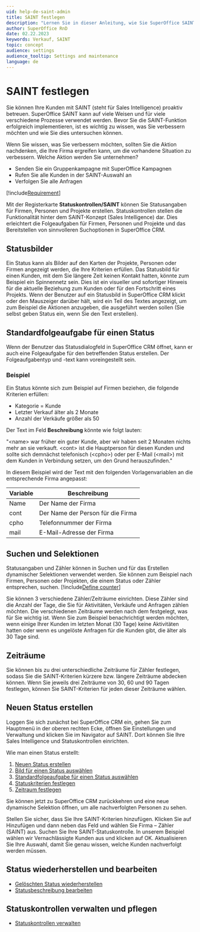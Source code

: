 ```yaml
---
uid: help-de-saint-admin
title: SAINT festlegen
description: "Lernen Sie in dieser Anleitung, wie Sie SuperOffice SAINT festlegen."
author: SuperOffice RnD
date: 02.22.2023
keywords: Verkauf, SAINT
topic: concept
audience: settings
audience_tooltip: Settings and maintenance
language: de
---
```


# SAINT festlegen

Sie können Ihre Kunden mit SAINT (steht für Sales Intelligence) proaktiv betreuen. SuperOffice SAINT kann auf viele Weisen und für viele verschiedene Prozesse verwendet werden. Bevor Sie die SAINT-Funktion erfolgreich implementieren, ist es wichtig zu wissen, was Sie verbessern möchten und wie Sie dies untersuchen können.

Wenn Sie wissen, was Sie verbessern möchten, sollten Sie die Aktion nachdenken, die Ihre Firma ergreifen kann, um die vorhandene Situation zu verbessern. Welche Aktion werden Sie unternehmen?

* Senden Sie ein Gruppenkampagne mit SuperOffice Kampagnen
* Rufen Sie alle Kunden in der SAINT-Auswahl an
* Verfolgen Sie alle Anfragen

[!include[Requirement](../includes/note-saint-req.md)]

Mit der Registerkarte **Statuskontrollen/SAINT** können Sie Statusangaben für Firmen, Personen und Projekte erstellen. Statuskontrollen stellen die Funktionalität hinter dem SAINT-Konzept (Sales Intelligence) dar. Dies erleichtert die Folgeaufgaben für Firmen, Personen und Projekte und das Bereitstellen von sinnvolleren Suchoptionen in SuperOffice CRM.

## Statusbilder

Ein Status kann als Bilder auf den Karten der Projekte, Personen oder Firmen angezeigt werden, die Ihre Kriterien erfüllen. Das Statusbild für einen Kunden, mit dem Sie längere Zeit keinen Kontakt hatten, könnte zum Beispiel ein Spinnennetz sein. Dies ist ein visueller und sofortiger Hinweis für die aktuelle Beziehung zum Kunden oder für den Fortschritt eines Projekts. Wenn der Benutzer auf ein Statusbild in SuperOffice CRM klickt oder den Mauszeiger darüber hält, wird ein Teil des Textes angezeigt, um zum Beispiel die Aktionen anzugeben, die ausgeführt werden sollen (Sie selbst geben Status ein, wenn Sie den Text erstellen).

## Standardfolgeaufgabe für einen Status

Wenn der Benutzer das Statusdialogfeld in SuperOffice CRM öffnet, kann er auch eine Folgeaufgabe für den betreffenden Status erstellen. Der Folgeaufgabentyp und -text kann voreingestellt sein.

### Beispiel

Ein Status könnte sich zum Beispiel auf Firmen beziehen, die folgende Kriterien erfüllen:

* Kategorie = Kunde
* Letzter Verkauf älter als 2 Monate
* Anzahl der Verkäufe größer als 50

Der Text im Feld **Beschreibung** könnte wie folgt lauten:

"&lt;name&gt; war früher ein guter Kunde, aber wir haben seit 2 Monaten nichts mehr an sie verkauft. &lt;cont&gt; ist die Hauptperson für diesen Kunden und sollte sich demnächst telefonisch (&lt;cpho&gt;) oder per E-Mail (&lt;mail&gt;) mit dem Kunden in Verbindung setzen, um den Grund herauszufinden."

In diesem Beispiel wird der Text mit den folgenden Vorlagenvariablen an die entsprechende Firma angepasst:

| Variable | Beschreibung |
|---|---|
| Name | Der Name der Firma |
| cont | Der Name der Person für die Firma |
| cpho | Telefonnummer der Firma |
| mail | E-Mail-Adresse der Firma |

## Suchen und Selektionen

Statusangaben und Zähler können in Suchen und für das Erstellen dynamischer Selektionen verwendet werden. Sie können zum Beispiel nach Firmen, Personen oder Projekten, die einem Status oder Zähler entsprechen, suchen. [!include[Define counter](../../../learn/includes/def-counter.md)]

Sie können 3 verschiedene Zähler/Zeiträume einrichten. Diese Zähler sind die Anzahl der Tage, die Sie für Aktivitäten, Verkäufe und Anfragen zählen möchten. Die verschiedenen Zeiträume werden nach dem festgelegt, was für Sie wichtig ist. Wenn Sie zum Beispiel benachrichtigt werden möchten, wenn einige Ihrer Kunden im letzten Monat (30 Tage) keine Aktivitäten hatten oder wenn es ungelöste Anfragen für die Kunden gibt, die älter als 30 Tage sind.

## Zeiträume

Sie können bis zu drei unterschiedliche Zeiträume für Zähler festlegen, sodass Sie die SAINT-Kriterien kürzere bzw. längere Zeiträume abdecken können. Wenn Sie jeweils drei Zeiträume von 30, 60 und 90 Tagen festlegen, können Sie SAINT-Kriterien für jeden dieser Zeiträume wählen.

## Neuen Status erstellen

Loggen Sie sich zunächst bei SuperOffice CRM ein, gehen Sie zum Hauptmenü in der oberen rechten Ecke, öffnen Sie Einstellungen und Verwaltung und klicken Sie im Navigator auf SAINT. Dort können Sie Ihre Sales Intelligence und Statuskontrollen einrichten.

Wie man einen Status erstellt:

1. [Neuen Status erstellen][1]
1. [Bild für einen Status auswählen][2]
1. [Standardfolgeaufgabe für einen Status auswählen][3]
1. [Statuskriterien festlegen][4]
1. [Zeitraum festlegen][5]

Sie können jetzt zu SuperOffice CRM zurückkehren und eine neue dynamische Selektion öffnen, um alle nachverfolgten Personen zu sehen.

Stellen Sie sicher, dass Sie Ihre SAINT-Kriterien hinzufügen. Klicken Sie auf Hinzufügen und dann neben das Feld und wählen Sie Firma – Zähler (SAINT) aus. Suchen Sie Ihre SAINT-Statuskontrolle. In unserem Beispiel wählen wir Vernachlässigte Kunden aus und klicken auf OK. Aktualisieren Sie Ihre Auswahl, damit Sie genau wissen, welche Kunden nachverfolgt werden müssen.

## Status wiederherstellen und bearbeiten

* [Gelöschten Status wiederherstellen][6]
* [Statusbeschreibung bearbeiten][7]

## Statuskontrollen verwalten und pflegen

* [Statuskontrollen verwalten][8]

<!-- Referenced links -->
[1]: create-status.md
[2]: select-image-for-status.md
[3]: select-default-follow-up-type-for-status.md
[4]: select-status-criteria.md
[5]: select-period-length.md
[6]: restore-status.md
[7]: edit-status.md
[8]: manage-status-monitors.md

<!-- Referenced images -->
